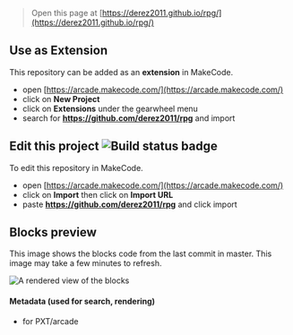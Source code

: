  


> Open this page at [https://derez2011.github.io/rpg/](https://derez2011.github.io/rpg/)

## Use as Extension

This repository can be added as an **extension** in MakeCode.

* open [https://arcade.makecode.com/](https://arcade.makecode.com/)
* click on **New Project**
* click on **Extensions** under the gearwheel menu
* search for **https://github.com/derez2011/rpg** and import

## Edit this project ![Build status badge](https://github.com/derez2011/rpg/workflows/MakeCode/badge.svg)

To edit this repository in MakeCode.

* open [https://arcade.makecode.com/](https://arcade.makecode.com/)
* click on **Import** then click on **Import URL**
* paste **https://github.com/derez2011/rpg** and click import

## Blocks preview

This image shows the blocks code from the last commit in master.
This image may take a few minutes to refresh.

![A rendered view of the blocks](https://github.com/derez2011/rpg/raw/master/.github/makecode/blocks.png)

#### Metadata (used for search, rendering)

* for PXT/arcade
<script src="https://makecode.com/gh-pages-embed.js"></script><script>makeCodeRender("{{ site.makecode.home_url }}", "{{ site.github.owner_name }}/{{ site.github.repository_name }}");</script>
